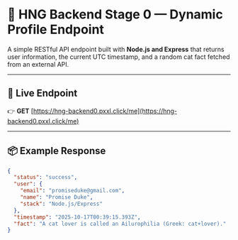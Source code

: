 # 🧩 HNG Backend Stage 0 — Dynamic Profile Endpoint

A simple RESTful API endpoint built with **Node.js and Express** that returns user information, the current UTC timestamp, and a random cat fact fetched from an external API.

---

## 🚀 Live Endpoint

👉 **GET** [https://hng-backend0.pxxl.click/me](https://hng-backend0.pxxl.click/me)

---

## 📦 Example Response

```json
{
  "status": "success",
  "user": {
    "email": "promiseduke@gmail.com",
    "name": "Promise Duke",
    "stack": "Node.js/Express"
  },
  "timestamp": "2025-10-17T00:39:15.393Z",
  "fact": "A cat lover is called an Ailurophilia (Greek: cat+lover)."
}
